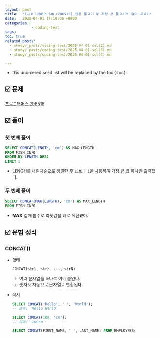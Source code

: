 ```yaml
---
layout: post
title:  "[프로그래머스 SQL/298515] 잡은 물고기 중 가장 큰 물고기의 길이 구하기"
date:   2025-04-01 17:10:06 +0900
categories: 
            - coding-test
tags:        
toc: true
related_posts:
  - study/_posts/coding-test/2025-04-01-sql(2).md
  - study/_posts/coding-test/2025-04-01-sql(3).md
  - study/_posts/coding-test/2025-04-01-sql(4).md

---
```

* this unordered seed list will be replaced by the toc
{:toc}

## ☑️ 문제

[프로그래머스 298515](https://school.programmers.co.kr/learn/courses/30/lessons/298515)

## ☑️ 풀이

### 첫 번째 풀이

```sql
SELECT CONCAT(LENGTH, 'cm') AS MAX_LENGTH 
FROM FISH_INFO
ORDER BY LENGTH DESC
LIMIT 1
```

- LENGH를 내림차순으로 정렬한 후 `LIMIT 1`을 사용하여 가장 큰 값 하나만 출력했다.

### 두 번째 풀이

```sql
SELECT CONCAT(MAX(LENGTH), 'cm') AS MAX_LENGTH 
FROM FISH_INFO
```

- **MAX** 집계 함수로 최댓값을 바로 계산했다.

## ☑️ 문법 정리

### CONCAT()

- 형태
    
    ```
    CONCAT(str1, str2, ..., strN)
    ```
    
    - 여러 문자열을 하나로 이어 붙인다.
    - 숫자도 자동으로 문자열로 변환된다.
- 예시
    
    ```sql
    SELECT CONCAT('Hello', ' ', 'World');  
    -- 결과: 'Hello World'
    
    SELECT CONCAT(100, 'cm');  
    -- 결과: '100cm'
    
    SELECT CONCAT(FIRST_NAME, ' ', LAST_NAME) FROM EMPLOYEES;
    ```